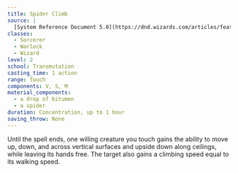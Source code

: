 ```yaml
---
title: Spider Climb
source: |
  [System Reference Document 5.0](https://dnd.wizards.com/articles/features/systems-reference-document-srd)
classes:
  - Sorcerer
  - Warlock
  - Wizard
level: 2
school: Transmutation
casting_time: 1 action
range: Touch
components: V, S, M
material_components:
  - a drop of bitumen
  - a spider
duration: Concentration, up to 1 hour
saving_throw: None
---
```


Until the spell ends, one willing creature you touch gains the ability to move up, down, and across vertical surfaces and upside down along ceilings, while leaving its hands free. The target also gains a climbing speed equal to its walking speed.
